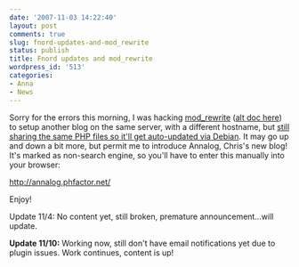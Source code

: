 ```yaml
---
date: '2007-11-03 14:22:40'
layout: post
comments: true
slug: fnord-updates-and-mod_rewrite
status: publish
title: Fnord updates and mod_rewrite
wordpress_id: '513'
categories:
- Anna
- News
---
```


Sorry for the errors this morning, I was hacking [mod_rewrite](http://httpd.apache.org/docs/2.0/mod/mod_rewrite.html) ([alt doc here](http://www.debian-administration.org/articles/136)) to setup another blog on the same server, with a different hostname, but [still sharing the same PHP files so it'll get auto-updated via Debian](http://sharealike.org/index.php/2007/04/07/multiple-wordpress-blogs-on-a-debian-server/). It may go up and down a bit more, but permit me to introduce Annalog, Chris's new blog! It's marked as non-search engine, so you'll have to enter this manually into your browser:


http://annalog.phfactor.net/


Enjoy! 

Update 11/4: No content yet, still broken, premature announcement...will update.

**Update 11/10:** Working now, still don't have email notifications yet due to plugin issues. Work continues, content is up!
